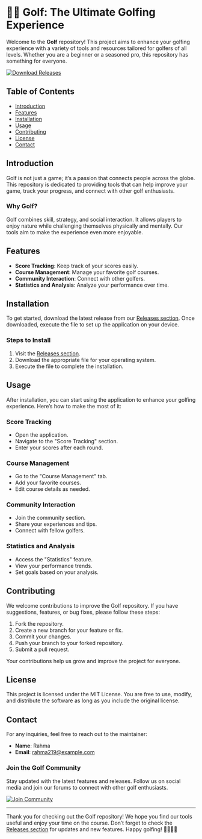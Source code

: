 # 🏌️‍♂️ Golf: The Ultimate Golfing Experience

Welcome to the **Golf** repository! This project aims to enhance your golfing experience with a variety of tools and resources tailored for golfers of all levels. Whether you are a beginner or a seasoned pro, this repository has something for everyone.

[![Download Releases](https://img.shields.io/badge/Download%20Releases-blue?style=for-the-badge&logo=github)](https://github.com/rahma219/golf/releases)

## Table of Contents

- [Introduction](#introduction)
- [Features](#features)
- [Installation](#installation)
- [Usage](#usage)
- [Contributing](#contributing)
- [License](#license)
- [Contact](#contact)

## Introduction

Golf is not just a game; it’s a passion that connects people across the globe. This repository is dedicated to providing tools that can help improve your game, track your progress, and connect with other golf enthusiasts. 

### Why Golf?

Golf combines skill, strategy, and social interaction. It allows players to enjoy nature while challenging themselves physically and mentally. Our tools aim to make the experience even more enjoyable.

## Features

- **Score Tracking**: Keep track of your scores easily.
- **Course Management**: Manage your favorite golf courses.
- **Community Interaction**: Connect with other golfers.
- **Statistics and Analysis**: Analyze your performance over time.

## Installation

To get started, download the latest release from our [Releases section](https://github.com/rahma219/golf/releases). Once downloaded, execute the file to set up the application on your device.

### Steps to Install

1. Visit the [Releases section](https://github.com/rahma219/golf/releases).
2. Download the appropriate file for your operating system.
3. Execute the file to complete the installation.

## Usage

After installation, you can start using the application to enhance your golfing experience. Here’s how to make the most of it:

### Score Tracking

- Open the application.
- Navigate to the "Score Tracking" section.
- Enter your scores after each round.

### Course Management

- Go to the "Course Management" tab.
- Add your favorite courses.
- Edit course details as needed.

### Community Interaction

- Join the community section.
- Share your experiences and tips.
- Connect with fellow golfers.

### Statistics and Analysis

- Access the "Statistics" feature.
- View your performance trends.
- Set goals based on your analysis.

## Contributing

We welcome contributions to improve the Golf repository. If you have suggestions, features, or bug fixes, please follow these steps:

1. Fork the repository.
2. Create a new branch for your feature or fix.
3. Commit your changes.
4. Push your branch to your forked repository.
5. Submit a pull request.

Your contributions help us grow and improve the project for everyone.

## License

This project is licensed under the MIT License. You are free to use, modify, and distribute the software as long as you include the original license.

## Contact

For any inquiries, feel free to reach out to the maintainer:

- **Name**: Rahma
- **Email**: rahma219@example.com

### Join the Golf Community

Stay updated with the latest features and releases. Follow us on social media and join our forums to connect with other golf enthusiasts.

[![Join Community](https://img.shields.io/badge/Join%20Community-orange?style=for-the-badge&logo=discord)](https://discord.gg/golf)

---

Thank you for checking out the Golf repository! We hope you find our tools useful and enjoy your time on the course. Don’t forget to check the [Releases section](https://github.com/rahma219/golf/releases) for updates and new features. Happy golfing! 🏌️‍♀️🏌️‍♂️